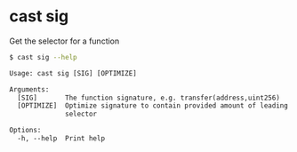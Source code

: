 # cast sig

Get the selector for a function

```bash
$ cast sig --help
```

```txt
Usage: cast sig [SIG] [OPTIMIZE]

Arguments:
  [SIG]       The function signature, e.g. transfer(address,uint256)
  [OPTIMIZE]  Optimize signature to contain provided amount of leading zeroes in
              selector

Options:
  -h, --help  Print help
```